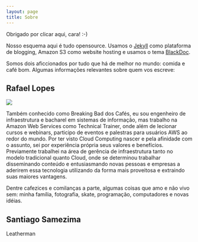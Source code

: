 ```yaml
---
layout: page
title: Sobre
---
```


Obrigado por clicar aqui, cara! :-)

Nosso esquema aqui é tudo opensource. Usamos o [Jekyll] como plataforma de blogging, Amazon S3 como website hosting e usamos o tema [BlackDoc].

Somos dois aficcionados por tudo que há de melhor no mundo: comida e café bom. Algumas informações relevantes sobre quem vos escreve:


## Rafael Lopes

<img src="http://1ton.rafalop.es/media/about/rafalopes-skate.jpg" />

Também conhecido como Breaking Bad dos Cafés, eu sou engenheiro de infraestrutura e bacharel em sistemas de informação, mas trabalho na Amazon Web Services como Technical Trainer, onde além de lecionar cursos e webinars, participo de eventos e palestras para usuários AWS ao redor do mundo. Por ter visto Cloud Computing nascer e pela afinidade com o assunto, sei por experiência própria seus valores e benefícios. Previamente trabalhei na área de gerência de infraestrutura tanto no modelo tradicional quanto Cloud, onde se determinou trabalhar disseminando conteúdo e entusiasmando novas pessoas e empresas a aderirem essa tecnologia utilizando da forma mais proveitosa e extraindo suas maiores vantagens.

Dentre cafezices e comilanças a parte, algumas coisas que amo e não vivo sem: minha família, fotografia, skate, programação, computadores e novas idéias.

## Santiago Samezima

Leatherman


[Jekyll]: http://jekyllrb.com
[BlackDoc]: http://jekyllthemes.io/theme/36044005/BlackDoc
